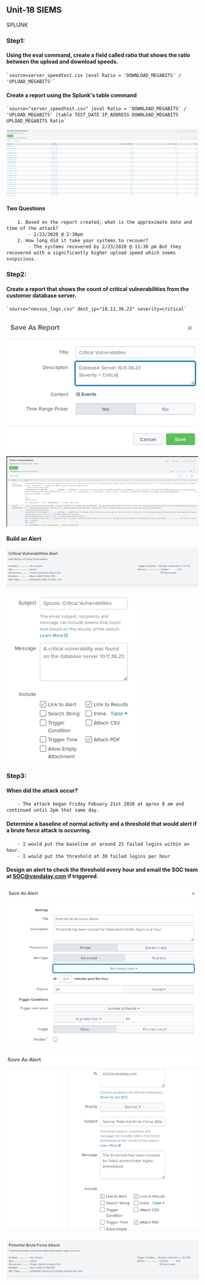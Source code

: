 ## Unit-18 SIEMS
SPLUNK


### Step1:

#### Using the eval command, create a field called ratio that shows the ratio between the upload and download speeds.

    `source=server_speedtest.csv |eval Ratio = 'DOWNLOAD_MEGABITS' / 'UPLOAD_MEGABITS'`

#### Create a report using the Splunk's table command 

    `source="server_speedtest.csv" |eval Ratio = 'DOWNLOAD_MEGABITS' / 'UPLOAD_MEGABITS' |table TEST_DATE IP_ADDRESS DOWNLOAD_MEGABITS UPLOAD_MEGABITS Ratio`

![SpeedTest Report](https://github.com/BQcybersec/-UofM-VIRT-CYBER-12-2021/blob/main/Homework/Unit-18%20SIEMS-1/Images/01.SpeedTest%20Report.png)

#### Two Questions
		1. Based on the report created, what is the approximate date and time of the attack?
			- 2/23/2020 @ 2:30pm
		2. How long did it take your systems to recover?
            - The systems recovered by 2/23/2020 @ 11:30 pm But they recovered with a significantly higher upload speed which seems suspicious.


### Step2:

#### Create a report that shows the count of critical vulnerabilities from the customer database server.

    `source="nessus_logs.csv" dest_ip="10.11.36.23" severity=critical`

![create a report](https://github.com/BQcybersec/-UofM-VIRT-CYBER-12-2021/blob/main/Homework/Unit-18%20SIEMS-1/Images/02.createareport.png)

![report created](https://github.com/BQcybersec/-UofM-VIRT-CYBER-12-2021/blob/main/Homework/Unit-18%20SIEMS-1/Images/03.reportcreated.png)

#### Build an Alert

![build an alert](https://github.com/BQcybersec/-UofM-VIRT-CYBER-12-2021/blob/main/Homework/Unit-18%20SIEMS-1/Images/04.criticalvulnalert.png)

![critical vulnerabilities message](https://github.com/BQcybersec/-UofM-VIRT-CYBER-12-2021/blob/main/Homework/Unit-18%20SIEMS-1/Images/05.CriticalVulnMessage.png)


### Step3:

#### When did the attack occur?

        - The attack began Friday Febuary 21st 2020 at aprox 8 am and continued until 2pm that same day.
    

#### Determine a baseline of normal activity and a threshold that would alert if a brute force attack is occurring.

        - I would put the baseline at around 25 failed logins within an hour.
        - I would put the threshold at 30 failed logins per hour
    
#### Design an alert to check the threshold every hour and email the SOC team at SOC@vandalay.com if triggered.

![design an alert](https://github.com/BQcybersec/-UofM-VIRT-CYBER-12-2021/blob/main/Homework/Unit-18%20SIEMS-1/Images/06.Design%20an%20Alert1.png)

![design an alert](https://github.com/BQcybersec/-UofM-VIRT-CYBER-12-2021/blob/main/Homework/Unit-18%20SIEMS-1/Images/07.Designanalert2.png)
    
![design an alert](https://github.com/BQcybersec/-UofM-VIRT-CYBER-12-2021/blob/main/Homework/Unit-18%20SIEMS-1/Images/08.Designanalert3.png)





